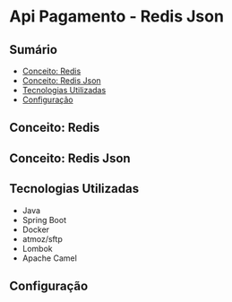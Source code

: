 # Api Pagamento - Redis Json

## Sumário 

- [Conceito: Redis](#conceito-redis)
- [Conceito: Redis Json](#conceito-redis_json)
- [Tecnologias Utilizadas](#tecnologias-utilizadas)
- [Configuração](#configuração)

## Conceito: Redis

## Conceito: Redis Json

## Tecnologias Utilizadas

- Java
- Spring Boot
- Docker
- atmoz/sftp
- Lombok
- Apache Camel

## Configuração


